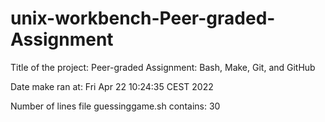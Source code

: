 # unix-workbench-Peer-graded-Assignment
Title of the project: Peer-graded Assignment: Bash, Make, Git, and GitHub

Date make ran at: Fri Apr 22 10:24:35 CEST 2022

Number of lines file guessinggame.sh contains: 30
